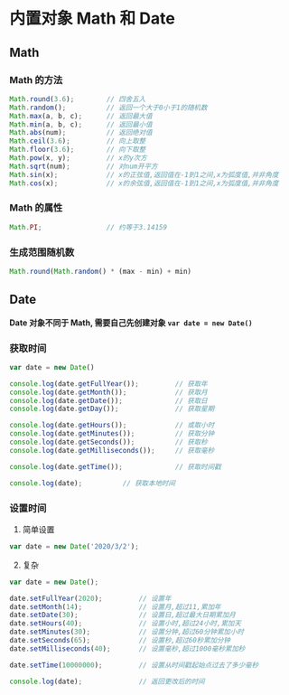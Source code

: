 # 内置对象 Math 和 Date

## Math

### Math 的方法

```javascript
Math.round(3.6);        // 四舍五入
Math.random();          // 返回一个大于0小于1的随机数
Math.max(a, b, c);      // 返回最大值
Math.min(a, b, c);      // 返回最小值
Math.abs(num);          // 返回绝对值
Math.ceil(3.6);         // 向上取整
Math.floor(3.6);        // 向下取整
Math.pow(x, y);         // x的y次方
Math.sqrt(num);         // 对num开平方
Math.sin(x);            // x的正弦值,返回值在-1到1之间,x为弧度值,并非角度
Math.cos(x);            // x的余弦值,返回值在-1到1之间,x为弧度值,并非角度
```

### Math 的属性

```javascript
Math.PI;                // 约等于3.14159
```

### 生成范围随机数

```javascript
Math.round(Math.random() * (max - min) + min)
```

## Date

**Date 对象不同于 Math, 需要自己先创建对象 `var date = new Date()`**

### 获取时间

```javascript
var date = new Date()

console.log(date.getFullYear());         // 获取年
console.log(date.getMonth());            // 获取月
console.log(date.getDate());             // 获取日
console.log(date.getDay());              // 获取星期

console.log(date.getHours());            // 或取小时
console.log(date.getMinutes());          // 获取分钟
console.log(date.getSeconds());          // 获取秒
console.log(date.getMilliseconds());     // 获取毫秒

console.log(date.getTime());             // 获取时间戳

console.log(date);          // 获取本地时间
```

### 设置时间

1. 简单设置

```javascript
var date = new Date('2020/3/2');
```

2. 复杂

```javascript
var date = new Date();

date.setFullYear(2020);         // 设置年
date.setMonth(14);              // 设置月,超过11,累加年
date.setDate(30);               // 设置日,超过最大日期累加月
date.setHours(40);              // 设置小时,超过24小时,累加天
date.setMinutes(30);            // 设置分钟,超过60分钟累加小时
date.setSeconds(65);            // 设置秒,超过60秒累加分钟
date.setMilliseconds(40);       // 设置毫秒,超过1000毫秒累加秒

date.setTime(10000000);         // 设置从时间戳起始点过去了多少毫秒

console.log(date);              // 返回更改后的时间

```
